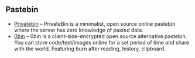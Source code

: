 ## Pastebin

  * [Privatebin](https://privatebin.info/directory/) – PrivateBin is a minimalist, open source online pastebin where the server has zero knowledge of pasted data.
  * [0bin](https://0bin.net/) – 0bin is a client-side-encrypted open source alternative pastebin. You can store code/text/images online for a set period of time and share with the world. Featuring burn after reading, history, clipboard.